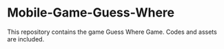 # Mobile-Game-Guess-Where
This repository contains the game Guess Where Game. Codes and assets are included.
